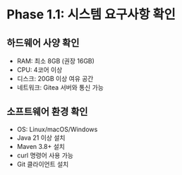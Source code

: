 # Phase 1.1: 시스템 요구사항 확인

## 하드웨어 사양 확인
- RAM: 최소 8GB (권장 16GB)
- CPU: 4코어 이상
- 디스크: 20GB 이상 여유 공간
- 네트워크: Gitea 서버와 통신 가능

## 소프트웨어 환경 확인
- OS: Linux/macOS/Windows
- Java 21 이상 설치
- Maven 3.8+ 설치
- curl 명령어 사용 가능
- Git 클라이언트 설치
